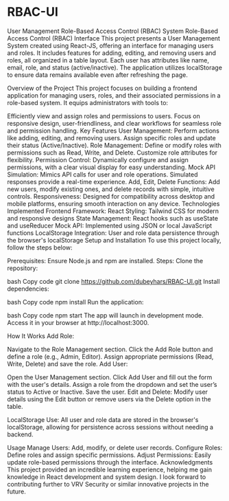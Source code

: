 # RBAC-UI
User Management Role-Based Access Control (RBAC) System
Role-Based Access Control (RBAC) Interface
This project presents a User Management System created using React-JS, offering an interface for managing users and roles. It includes features for adding, editing, and removing users and roles, all organized in a table layout. Each user has attributes like name, email, role, and status (active/inactive). The application utilizes localStorage to ensure data remains available even after refreshing the page.

Overview of the Project
This project focuses on building a frontend application for managing users, roles, and their associated permissions in a role-based system.
It equips administrators with tools to:

Efficiently view and assign roles and permissions to users.
Focus on responsive design, user-friendliness, and clear workflows for seamless role and permission handling.
Key Features
User Management: Perform actions like adding, editing, and removing users. Assign specific roles and update their status (Active/Inactive).
Role Management: Define or modify roles with permissions such as Read, Write, and Delete. Customize role attributes for flexibility.
Permission Control: Dynamically configure and assign permissions, with a clear visual display for easy understanding.
Mock API Simulation: Mimics API calls for user and role operations. Simulated responses provide a real-time experience.
Add, Edit, Delete Functions: Add new users, modify existing ones, and delete records with simple, intuitive controls.
Responsiveness: Designed for compatibility across desktop and mobile platforms, ensuring smooth interaction on any device.
Technologies Implemented
Frontend Framework: React
Styling: Tailwind CSS for modern and responsive designs
State Management: React hooks such as useState and useReducer
Mock API: Implemented using JSON or local JavaScript functions
LocalStorage Integration: User and role data persistence through the browser's localStorage
Setup and Installation
To use this project locally, follow the steps below:

Prerequisites:
Ensure Node.js and npm are installed.
Steps:
Clone the repository:

bash
Copy code
git clone https://github.com/dubeyhars/RBAC-UI.git
Install dependencies:

bash
Copy code
npm install
Run the application:

bash
Copy code
npm start
The app will launch in development mode. Access it in your browser at http://localhost:3000.

How It Works
Add Role:

Navigate to the Role Management section.
Click the Add Role button and define a role (e.g., Admin, Editor).
Assign appropriate permissions (Read, Write, Delete) and save the role.
Add User:

Open the User Management section.
Click Add User and fill out the form with the user's details.
Assign a role from the dropdown and set the user’s status to Active or Inactive.
Save the user.
Edit and Delete:
Modify user details using the Edit button or remove users via the Delete option in the table.

LocalStorage Use:
All user and role data are stored in the browser's localStorage, allowing for persistence across sessions without needing a backend.

Usage
Manage Users: Add, modify, or delete user records.
Configure Roles: Define roles and assign specific permissions.
Adjust Permissions: Easily update role-based permissions through the interface.
Acknowledgments
This project provided an incredible learning experience, helping me gain knowledge in React development and system design. I look forward to contributing further to VRV Security or similar innovative projects in the future.
